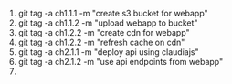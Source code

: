 




1. git tag -a ch1.1.1 -m "create s3 bucket for webapp"
2. git tag -a ch1.1.2 -m "upload webapp to bucket"
3. git tag -a ch1.2.2 -m "create cdn for webapp"
4. git tag -a ch1.2.2 -m "refresh cache on cdn"
5. git tag -a ch2.1.1 -m "deploy api using claudiajs"
6. git tag -a ch2.1.2 -m "use api endpoints from webapp"
7.  